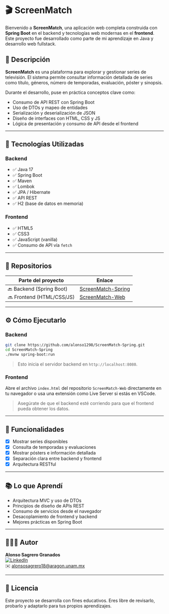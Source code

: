 
# 🎬 ScreenMatch

Bienvenido a **ScreenMatch**, una aplicación web completa construida con **Spring Boot** en el backend y tecnologías web modernas en el **frontend**. Este proyecto fue desarrollado como parte de mi aprendizaje en Java y desarrollo web fullstack.

## 🚀 Descripción

**ScreenMatch** es una plataforma para explorar y gestionar series de televisión. El sistema permite consultar información detallada de series como título, géneros, número de temporadas, evaluación, póster y sinopsis.

Durante el desarrollo, puse en práctica conceptos clave como:

- Consumo de API REST con Spring Boot
- Uso de DTOs y mapeo de entidades
- Serialización y deserialización de JSON
- Diseño de interfaces con HTML, CSS y JS
- Lógica de presentación y consumo de API desde el frontend

---

## 🧱 Tecnologías Utilizadas

### Backend
- ✅ Java 17
- ✅ Spring Boot
- ✅ Maven
- ✅ Lombok
- ✅ JPA / Hibernate
- ✅ API REST
- ✅ H2 (base de datos en memoria)

### Frontend
- ✅ HTML5
- ✅ CSS3
- ✅ JavaScript (vanilla)
- ✅ Consumo de API vía `fetch`

---

## 📁 Repositorios

| Parte del proyecto | Enlace |
|--------------------|--------|
| 🔙 Backend (Spring Boot) | [ScreenMatch-Spring](https://github.com/alonso1298/ScreenMatch-Spring.git) |
| 🔜 Frontend (HTML/CSS/JS) | [ScreenMatch-Web](https://github.com/alonso1298/ScreenMatch-Web.git) |

---

## ⚙️ Cómo Ejecutarlo

### Backend

```bash
git clone https://github.com/alonso1298/ScreenMatch-Spring.git
cd ScreenMatch-Spring
./mvnw spring-boot:run
```

> Esto inicia el servidor backend en `http://localhost:8080`.

### Frontend

Abre el archivo `index.html` del repositorio `ScreenMatch-Web` directamente en tu navegador o usa una extensión como Live Server si estás en VSCode.

> Asegúrate de que el backend esté corriendo para que el frontend pueda obtener los datos.

---

## 📌 Funcionalidades

- [x] Mostrar series disponibles
- [x] Consulta de temporadas y evaluaciones
- [x] Mostrar pósters e información detallada
- [x] Separación clara entre backend y frontend
- [x] Arquitectura RESTful

---

## 📚 Lo que Aprendí

- Arquitectura MVC y uso de DTOs
- Principios de diseño de APIs REST
- Consumo de servicios desde el navegador
- Desacoplamiento de frontend y backend
- Mejores prácticas en Spring Boot

---

## 👨🏻‍💻 Autor

**Alonso Sagrero Granados**  
[![LinkedIn](https://img.shields.io/badge/LinkedIn-blue?logo=linkedin&style=flat-square)](https://www.linkedin.com/in/alonso-sagrero-granados-54982228a/)  
✉️ alonsosagrero18@aragon.unam.mx

---

## 📝 Licencia

Este proyecto se desarrolla con fines educativos. Eres libre de revisarlo, probarlo y adaptarlo para tus propios aprendizajes.

